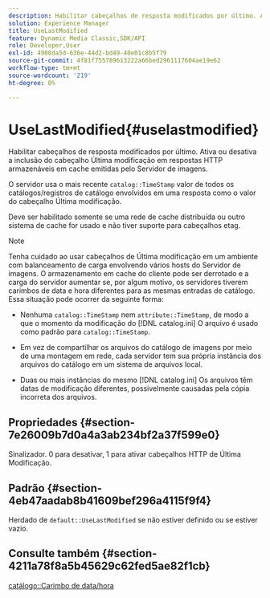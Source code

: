 ```yaml
---
description: Habilitar cabeçalhos de resposta modificados por último. Ativa ou desativa a inclusão do cabeçalho Última modificação em respostas HTTP armazenáveis em cache emitidas pelo Servidor de imagens.
solution: Experience Manager
title: UseLastModified
feature: Dynamic Media Classic,SDK/API
role: Developer,User
exl-id: 4908da5d-636e-44d2-bd49-40e01c8b5f79
source-git-commit: 4f81f755789613222a66bed2961117604ae19e62
workflow-type: tm+mt
source-wordcount: '219'
ht-degree: 0%

---
```


# UseLastModified{#uselastmodified}

Habilitar cabeçalhos de resposta modificados por último. Ativa ou desativa a inclusão do cabeçalho Última modificação em respostas HTTP armazenáveis em cache emitidas pelo Servidor de imagens.

O servidor usa o mais recente `catalog::TimeStamp` valor de todos os catálogos/registros de catálogo envolvidos em uma resposta como o valor do cabeçalho Última modificação.

Deve ser habilitado somente se uma rede de cache distribuída ou outro sistema de cache for usado e não tiver suporte para cabeçalhos etag.

>[!NOTE]
>
>Tenha cuidado ao usar cabeçalhos de Última modificação em um ambiente com balanceamento de carga envolvendo vários hosts do Servidor de imagens. O armazenamento em cache do cliente pode ser derrotado e a carga do servidor aumentar se, por algum motivo, os servidores tiverem carimbos de data e hora diferentes para as mesmas entradas de catálogo. Essa situação pode ocorrer da seguinte forma:
>
>* Nenhuma `catalog::TimeStamp` nem `attribute::TimeStamp`, de modo a que o momento da modificação do [!DNL catalog.ini] O arquivo é usado como padrão para `catalog::TimeStamp`.
>
>* Em vez de compartilhar os arquivos do catálogo de imagens por meio de uma montagem em rede, cada servidor tem sua própria instância dos arquivos do catálogo em um sistema de arquivos local.
>* Duas ou mais instâncias do mesmo [!DNL catalog.ini] Os arquivos têm datas de modificação diferentes, possivelmente causadas pela cópia incorreta dos arquivos.
>

## Propriedades {#section-7e26009b7d0a4a3ab234bf2a37f599e0}

Sinalizador. 0 para desativar, 1 para ativar cabeçalhos HTTP de Última Modificação.

## Padrão {#section-4eb47aadab8b41609bef296a4115f9f4}

Herdado de `default::UseLastModified` se não estiver definido ou se estiver vazio.

## Consulte também {#section-4211a78f8a5b45629c62fed5ae82f1cb}

[catálogo::Carimbo de data/hora](../../../../../is-api/image-catalog/image-serving-api-ref/c-image-catalog-reference/c-image-svg-data-reference/c-image-data-reference/r-timestamp-cat.md#reference-59a27b72f4cb4a53a3baba83214c4ded)
